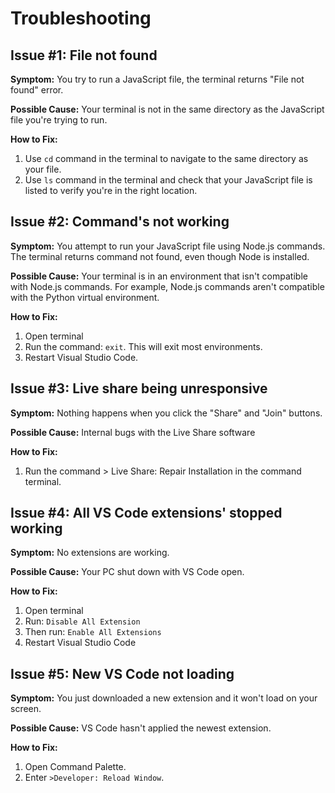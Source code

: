 # Troubleshooting

## Issue #1: File not found

**Symptom:** You try to run a JavaScript file, the terminal returns "File not found" error.

**Possible Cause:** Your terminal is not in the same directory as the JavaScript file you're trying to run.

**How to Fix:**

1.  Use `cd` command in the terminal to navigate to the same directory as your file.
2.  Use `ls` command in the terminal and check that your JavaScript file is listed to verify you're in the right location.

## Issue #2: Command's not working

**Symptom:** You attempt to run your JavaScript file using Node.js commands. The terminal returns command not found, even though Node is installed.

**Possible Cause:** Your terminal is in an environment that isn't compatible with Node.js commands. For example, Node.js commands aren't compatible with the Python virtual environment.

**How to Fix:**

1. Open terminal
2. Run the command: `exit`. This will exit most environments.
3. Restart Visual Studio Code.

## Issue #3: Live share being unresponsive

**Symptom:** Nothing happens when you click the "Share" and "Join" buttons.

**Possible Cause:** Internal bugs with the Live Share software

**How to Fix:**

1.  Run the command > Live Share: Repair Installation in the command terminal.

## Issue #4: All VS Code extensions' stopped working

**Symptom:** No extensions are working.

**Possible Cause:** Your PC shut down with VS Code open.

**How to Fix:**

1. Open terminal
2. Run: `Disable All Extension`
3. Then run: `Enable All Extensions`
4. Restart Visual Studio Code

## Issue #5: New VS Code not loading

**Symptom:** You just downloaded a new extension and it won't load on your screen.

**Possible Cause:** VS Code hasn't applied the newest extension.

**How to Fix:**

1. Open Command Palette.
2. Enter `>Developer: Reload Window`.




